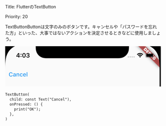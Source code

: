 Title: FlutterのTextButton

Priority: 20

TextButtonButtonは文字のみのボタンです。キャンセルや「パスワードを忘れた方」といった、大事ではないアクションを決定させるときなどに使用しましょう。

![ボタン](./textButton.png)

```
TextButton(       
  child: const Text("Cancel"),
  onPressed: () {
    print("OK");
  },
)
```
